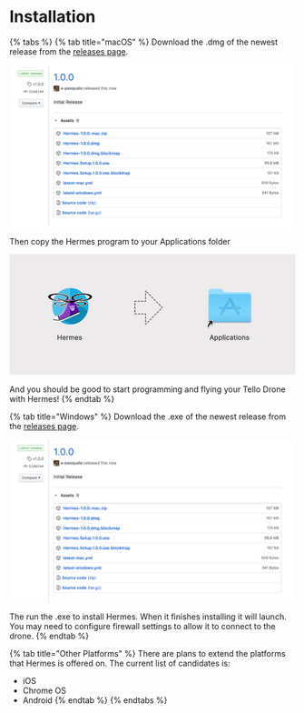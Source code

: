 # Installation

{% tabs %}
{% tab title="macOS" %}
Download the .dmg of the newest release from the [releases page](https://github.com/tgb20/Hermes/releases).

![](../.gitbook/assets/screen-shot-2020-06-14-at-2.09.55-pm%20%281%29.png)

Then copy the Hermes program to your Applications folder

![Drag the Hermes Icon to the Application Link](../.gitbook/assets/messages-image-3057849149-.jpeg)

And you should be good to start programming and flying your Tello Drone with Hermes!
{% endtab %}

{% tab title="Windows" %}
Download the .exe of the newest release from the [releases page](https://github.com/tgb20/Hermes/releases).

![](../.gitbook/assets/screen-shot-2020-06-14-at-2.09.55-pm.png)

The run the .exe to install Hermes. When it finishes installing it will launch. You may need to configure firewall settings to allow it to connect to the drone.
{% endtab %}

{% tab title="Other Platforms" %}
There are plans to extend the platforms that Hermes is offered on. The current list of candidates is:

* iOS
* Chrome OS
* Android
{% endtab %}
{% endtabs %}


